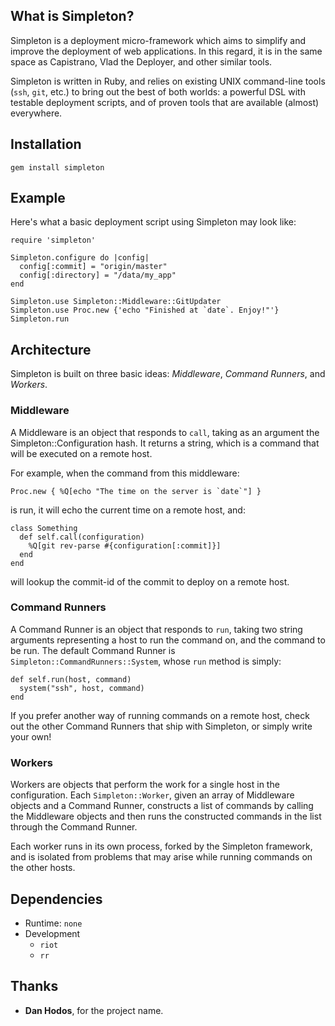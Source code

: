 ## What is Simpleton?

Simpleton is a deployment micro-framework which aims to simplify and improve
the deployment of web applications. In this regard, it is in the same space
as Capistrano, Vlad the Deployer, and other similar tools.

Simpleton is written in Ruby, and relies on existing UNIX command-line tools
(`ssh`, `git`, etc.) to bring out the best of both worlds: a powerful DSL with
testable deployment scripts, and of proven tools that are available
(almost) everywhere.

## Installation

    gem install simpleton

## Example

Here's what a basic deployment script using Simpleton may look like:

    require 'simpleton'
    
    Simpleton.configure do |config|
      config[:commit] = "origin/master"
      config[:directory] = "/data/my_app"
    end
    
    Simpleton.use Simpleton::Middleware::GitUpdater
    Simpleton.use Proc.new {'echo "Finished at `date`. Enjoy!"'}
    Simpleton.run

## Architecture

Simpleton is built on three basic ideas: *Middleware*, *Command Runners*,
and *Workers*.

### Middleware

A Middleware is an object that responds to `call`, taking as an argument
the Simpleton::Configuration hash. It returns a string, which is a command
that will be executed on a remote host.

For example, when the command from this middleware:

    Proc.new { %Q[echo "The time on the server is `date`"] }

is run, it will echo the current time on a remote host, and:

    class Something
      def self.call(configuration)
        %Q[git rev-parse #{configuration[:commit]}]
      end
    end

will lookup the commit-id of the commit to deploy on a remote host.

### Command Runners

A Command Runner is an object that responds to `run`, taking two string arguments
representing a host to run the command on, and the command to be run. The default
Command Runner is `Simpleton::CommandRunners::System`, whose `run` method is
simply:

    def self.run(host, command)
      system("ssh", host, command)
    end

If you prefer another way of running commands on a remote host, check out the
other Command Runners that ship with Simpleton, or simply write your own!

### Workers

Workers are objects that perform the work for a single host in the
configuration. Each `Simpleton::Worker`, given an array of Middleware objects
and a Command Runner, constructs a list of commands by calling the Middleware
objects and then runs the constructed commands in the list through the
Command Runner.

Each worker runs in its own process, forked by the Simpleton framework, and
is isolated from problems that may arise while running commands on the other
hosts.

## Dependencies

* Runtime: `none`
* Development
  * `riot`
  * `rr`

## Thanks

* __Dan Hodos__, for the project name.